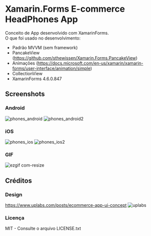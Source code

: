 # Xamarin.Forms E-commerce HeadPhones App
Conceito de App desenvolvido com XamarinForms. </br>
O que foi usado no desenvolvimento:
- Padrão MVVM (sem framework)
- PancakeView (https://github.com/sthewissen/Xamarin.Forms.PancakeView)
- Animações (https://docs.microsoft.com/en-us/xamarin/xamarin-forms/user-interface/animation/simple)
- CollectionView
- XamarinForms 4.6.0.847

## Screenshots
### Android
![phones_android](https://user-images.githubusercontent.com/11803107/83947598-5cd8f980-a7ee-11ea-86a6-ea9567a6906b.jpg)
![phones_android2](https://user-images.githubusercontent.com/11803107/83947601-64000780-a7ee-11ea-82cc-dfbe14322e21.jpg)

### iOS
![phones_ios](https://user-images.githubusercontent.com/11803107/83947639-9f9ad180-a7ee-11ea-840c-919acbfe681b.PNG)
![phones_ios2](https://user-images.githubusercontent.com/11803107/83947643-a6c1df80-a7ee-11ea-9922-824b9aab951e.PNG)

### GIF
![ezgif com-resize](https://user-images.githubusercontent.com/11803107/83947779-89d9dc00-a7ef-11ea-8ac8-e212a32c106d.gif)

## Créditos
### Design 
https://www.uplabs.com/posts/ecommerce-app-ui-concept
![uplabs](https://user-images.githubusercontent.com/11803107/83947676-e38dd680-a7ee-11ea-9810-a6d9d8000ddc.png)

### Licença
MIT - Consulte o arquivo LICENSE.txt
